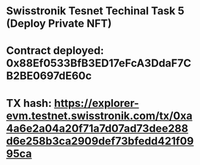 # Swisstronik Tesnet Techinal Task 5 (Deploy Private NFT)

# Contract deployed: 0x88Ef0533BfB3ED17eFcA3DdaF7CB2BE0697dE60c

# TX hash: https://explorer-evm.testnet.swisstronik.com/tx/0xa4a6e2a04a20f71a7d07ad73dee288d6e258b3ca2909def73bfedd421f0995ca


